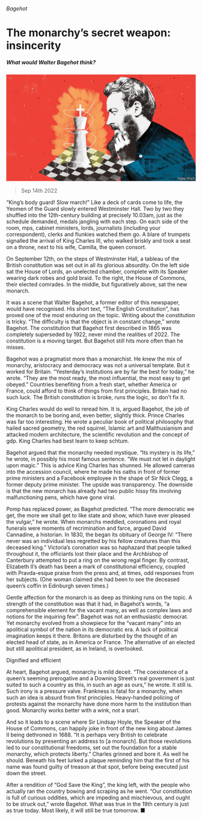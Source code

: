 ###### Bagehot

# The monarchy’s secret weapon: insincerity 

##### What would Walter Bagehot think? 

![image](images/20220917_BRD000.jpg) 

> Sep 14th 2022 

“King’s body guard! Slow march!” Like a deck of cards come to life, the Yeomen of the Guard slowly entered Westminster Hall. Two by two they shuffled into the 12th-century building at precisely 10.03am, just as the schedule demanded, medals jangling with each step. On each side of the room, mps, cabinet ministers, lords, journalists (including your correspondent), clerks and flunkies watched them go. A blare of trumpets signalled the arrival of King Charles III, who walked briskly and took a seat on a throne, next to his wife, Camilla, the queen consort.

On September 12th, on the steps of Westminster Hall, a tableau of the British constitution was set out in all its glorious absurdity. On the left side sat the House of Lords, an unelected chamber, complete with its Speaker wearing dark robes and gold braid. To the right, the House of Commons, their elected comrades. In the middle, but figuratively above, sat the new monarch. 

It was a scene that Walter Bagehot, a former editor of this newspaper, would have recognised. His short text, “The English Constitution”, has proved one of the most enduring on the topic. Writing about the constitution is tricky. “The difficulty is that the object is in constant change,” wrote Bagehot. The constitution that Bagehot first described in 1865 was completely superseded by 1922, never mind the realities of 2022. The constitution is a moving target. But Bagehot still hits more often than he misses. 

Bagehot was a pragmatist more than a monarchist. He knew the mix of monarchy, aristocracy and democracy was not a universal template. But it worked for Britain. “Yesterday’s institutions are by far the best for today,” he wrote. “They are the most ready, the most influential, the most easy to get obeyed.” Countries benefiting from a fresh start, whether America or France, could afford to think of things from first principles. Britain had no such luck. The British constitution is broke, runs the logic, so don’t fix it.

King Charles would do well to reread him. It is, argued Bagehot, the job of the monarch to be boring and, even better, slightly thick. Prince Charles was far too interesting. He wrote a peculiar book of political philosophy that hailed sacred geometry, the red squirrel, Islamic art and Malthusianism and attacked modern architecture, the scientific revolution and the concept of gdp. King Charles had best learn to keep schtum.

Bagehot argued that the monarchy needed mystique. “Its mystery is its life,” he wrote, in possibly his most famous sentence. “We must not let in daylight upon magic.” This is advice King Charles has shunned. He allowed cameras into the accession council, where he made his oaths in front of former prime ministers and a Facebook employee in the shape of Sir Nick Clegg, a former deputy prime minister. The upside was transparency. The downside is that the new monarch has already had two public hissy fits involving malfunctioning pens, which have gone viral. 

Pomp has replaced power, as Bagehot predicted. “The more democratic we get, the more we shall get to like state and show, which have ever pleased the vulgar,” he wrote. When monarchs meddled, coronations and royal funerals were moments of recrimination and farce, argued David Cannadine, a historian. In 1830, the  began its obituary of George IV: “There never was an individual less regretted by his fellow creatures than this deceased king.” Victoria’s coronation was so haphazard that people talked throughout it, the officiants lost their place and the Archbishop of Canterbury attempted to put a ring on the wrong regal finger. By contrast, Elizabeth II’s death has been a mark of constitutional efficiency, coupled with Pravda-esque praise from the press and, at times, odd responses from her subjects. (One woman claimed she had been to see the deceased queen’s coffin in Edinburgh seven times.)

Gentle affection for the monarch is as deep as thinking runs on the topic. A strength of the constitution was that it had, in Bagehot’s words, “a comprehensible element for the vacant many, as well as complex laws and notions for the inquiring few”. Bagehot was not an enthusiastic democrat. Yet monarchy evolved from a showpiece for the “vacant many” into an apolitical symbol of the nation in its democratic era. A lack of political imagination keeps it there. Britons are disturbed by the thought of an elected head of state, as in America or France. The alternative of an elected but still apolitical president, as in Ireland, is overlooked.

Dignified and efficient

At heart, Bagehot argued, monarchy is mild deceit. “The coexistence of a queen’s seeming prerogative and a Downing Street’s real government is just suited to such a country as this, in such an age as ours,” he wrote. It still is. Such irony is a pressure valve. Frankness is fatal for a monarchy, when such an idea is absurd from first principles. Heavy-handed policing of protests against the monarchy have done more harm to the institution than good. Monarchy works better with a wink, not a snarl. 

And so it leads to a scene where Sir Lindsay Hoyle, the Speaker of the House of Commons, can happily joke in front of the new king about James II being dethroned in 1688. “It is perhaps very British to celebrate revolutions by presenting an address to [a monarch]. But those revolutions led to our constitutional freedoms, set out the foundation for a stable monarchy, which protects liberty.” Charles grinned and bore it. As well he should. Beneath his feet lurked a plaque reminding him that the first of his name was found guilty of treason at that spot, before being executed just down the street. 

After a rendition of “God Save the King”, the king left, with the people who actually ran the country bowing and scraping as he went. “Our constitution is full of curious oddities, which are impeding and mischievous, and ought to be struck out,” wrote Bagehot. What was true in the 19th century is just as true today. Most likely, it will still be true tomorrow. ■





